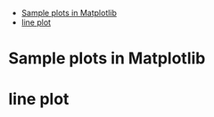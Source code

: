 <!-- TOC -->

- [Sample plots in Matplotlib](#sample-plots-in-matplotlib)
- [line plot](#line-plot)

<!-- /TOC -->

# Sample plots in Matplotlib

# line plot
